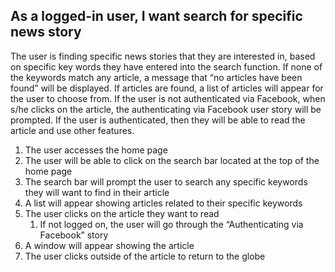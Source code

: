 ## As a logged-in user, I want search for specific news story
The user is finding specific news stories that they are interested in, based on specific key words they have entered into the search function. If none of the keywords match any article, a message that “no articles have been found” will be displayed. If articles are found, a list of articles will appear for the user to choose from. If the user is not authenticated via Facebook, when s/he clicks on the article, the authenticating via Facebook user story will be prompted. If the user is authenticated, then they will be able to read the article and use other features. 
1. The user accesses the home page
2. The user will be able to click on the search bar located at the top of the home page
3. The search bar will prompt the user to search any specific keywords they will want to find in their article
4. A list will appear showing articles related to their specific keywords
5. The user clicks on the article they want to read
    1. If not logged on, the user will go through the “Authenticating via Facebook” story
6. A window will appear showing the article
7. The user clicks outside of the article to return to the globe